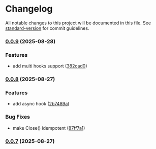# Changelog

All notable changes to this project will be documented in this file. See [standard-version](https://github.com/conventional-changelog/standard-version) for commit guidelines.

### [0.0.9](https://github.com/unkn0wn-root/cascache/compare/v0.0.8...v0.0.9) (2025-08-28)


### Features

* add multi hooks support ([382cad0](https://github.com/unkn0wn-root/cascache/commit/382cad0b3ec6a18bbd1bb1353133e53f4b67493e))

### [0.0.8](https://github.com/unkn0wn-root/cascache/compare/v0.0.7...v0.0.8) (2025-08-27)


### Features

* add async hook ([2b7489a](https://github.com/unkn0wn-root/cascache/commit/2b7489ac8f178ef41bf61538ce5c4434c43e581a))


### Bug Fixes

* make Close() idempotent ([87ff7a1](https://github.com/unkn0wn-root/cascache/commit/87ff7a1ed49fbc5191f3b9c604387e5c5f4c0fa7))

### [0.0.7](https://github.com/unkn0wn-root/cascache/compare/v0.0.6...v0.0.7) (2025-08-27)
